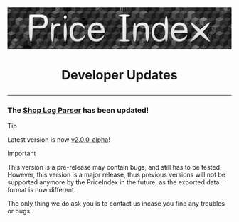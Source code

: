 <a href="https://xnserver.xyz">
  <img src="../assets/banner.png" alt="drawing" style="max-width: 100%; height: auto;">
</a>

# <p align="center"> Developer Updates </p>

---

### The [Shop Log Parser](https://github.com/Price-Index/Shop-Log-Parser) has been updated!
> [!TIP]
> Latest version is now [v2.0.0-alpha]([https://github.com/Price-Index/Shop-Log-Parser/releases/tag/v1.0.2](https://github.com/Price-Index/Shop-Log-Parser/releases/tag/v2.0.0-alpha))!

> [!IMPORTANT]
> This version is a pre-release may contain bugs, and still has to be tested. \
> However, this version is a major release, thus previous versions will not be supported anymore by the PriceIndex in the future, as the exported data format is now different.

The only thing we do ask you is to contact us incase you find any troubles or bugs.
